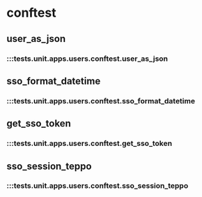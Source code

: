 # conftest

## user_as_json

### :::tests.unit.apps.users.conftest.user_as_json

## sso_format_datetime

### :::tests.unit.apps.users.conftest.sso_format_datetime

## get_sso_token

### :::tests.unit.apps.users.conftest.get_sso_token

## sso_session_teppo

### :::tests.unit.apps.users.conftest.sso_session_teppo

